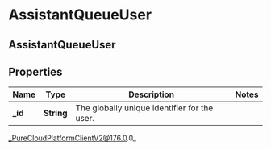 # AssistantQueueUser

## AssistantQueueUser

## Properties

|Name | Type | Description | Notes|
|------------ | ------------- | ------------- | -------------|
| **_id** | **String** | The globally unique identifier for the user. | |



_PureCloudPlatformClientV2@176.0.0_
